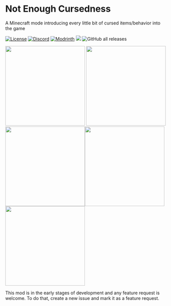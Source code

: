# Not Enough Cursedness
 A Minecraft mode introducing every little bit of cursed items/behavior into the game

 <a href="https://github.com/J-onasJones/NotEnughCursedness/blob/master/LICENSE"><img src="https://img.shields.io/github/license/J-onasJones/NotEnoughCursedness?style=flat&color=900c3f" alt="License"></a>
<a href="https://discord.gg/V2EsuUVmWh"><img src="https://img.shields.io/discord/702180921234817135?color=5865f2&label=Discord&style=flat" alt="Discord"></a>
<a href="https://modrinth.com/mod/not-enough-cursedness"><img src="https://img.shields.io/modrinth/dt/not-enough-cursedness?logo=modrinth&label=&style=flat&color=242629&labelColor=00AF5C&logoColor=white" alt="Modrinth"></a>
<a href="https://modrinth.com/mod/not-enough-cursedness"><img src="https://img.shields.io/modrinth/game-versions/not-enough-cursedness?logo=modrinth&color=242629&labelColor=00AF5C&logoColor=white"></a>
![GitHub all releases](https://img.shields.io/github/downloads/J-onasJones/NotEnoughCursedness/total?label=GitHub%20downloads)
 
 <a align="center"><img src="https://cdn.jonasjones.dev/mod-badges/fabric-api.png" width="250px">
<img src="https://cdn.jonasjones.dev/mod-badges/no-support-forge.png" width="250px">
<img src="https://cdn.jonasjones.dev/mod-badges/available-modrinth.png" width="250px"><img src="hhttps://cdn.jonasjones.dev/mod-badges/support-fabric.png"  width="250px"><img src="https://cdn.jonasjones.dev/mod-badges/support-quilt.png" width="250px"></a>

This mod is in the early stages of development and any feature request is welcome. To do that, create a new issue and mark it as a feature request.
